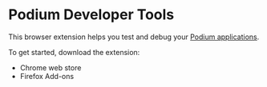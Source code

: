 # Podium Developer Tools

This browser extension helps you test and debug your [Podium applications](https://podium-lib.io/).

To get started, download the extension:

- Chrome web store
- Firefox Add-ons

